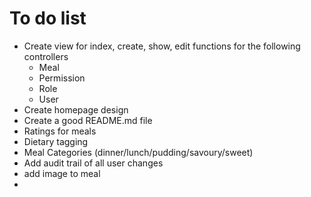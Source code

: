 # To do list

- Create view for index, create, show, edit functions for the following controllers
  - Meal
  - Permission
  - Role
  - User
- Create homepage design
- Create a good README.md file
- Ratings for meals
- Dietary tagging
- Meal Categories (dinner/lunch/pudding/savoury/sweet)
- Add audit trail of all user changes
- add image to meal
- 